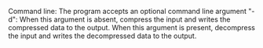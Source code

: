 Command line: The program accepts an optional command line argument "-d":
When this argument is absent, compress the input and writes the compressed data to the output.
When this argument is present, decompress the input and writes the decompressed data to the output.